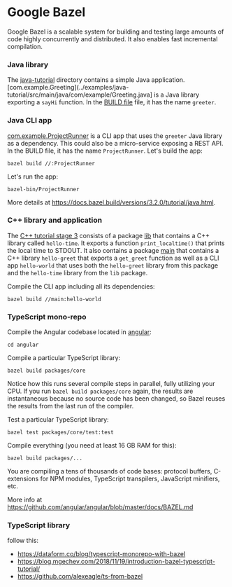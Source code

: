 # Google Bazel

Google Bazel is a scalable system for building and testing large amounts of code
highly concurrently and distributed. It also enables fast incremental
compilation.

### Java library

The [java-tutorial](../examples/java-tutorial) directory contains a simple Java
application.
[com.example.Greeting](../examples/java-tutorial/src/main/java/com/example/Greeting.java]
is a Java library exporting a `sayHi` function. In the
[BUILD file](../examples/java-tutorial/BUILD) file, it has the name `greeter`.

### Java CLI app

[com.example.ProjectRunner](../examples/java-tutorial/src/main/java/com/example/ProjectRunner.java)
is a CLI app that uses the `greeter` Java library as a dependency. This could
also be a micro-service exposing a REST API. In the BUILD file, it has the name
`ProjectRunner`. Let's build the app:

```
bazel build //:ProjectRunner
```

Let's run the app:

```
bazel-bin/ProjectRunner
```

More details at https://docs.bazel.build/versions/3.2.0/tutorial/java.html.

### C++ library and application

The [C++ tutorial stage 3](../examples/cpp-tutorial/stage3) consists of a
package [lib](../examples/cpp-tutorial/stage3/lib/BUILD) that contains a C++
library called `hello-time`. It exports a function `print_localtime()` that
prints the local time to STDOUT. It also contains a package
[main](../examples/cpp-tutorial/stage3/main/BUILD) that contains a C++ library
`hello-greet` that exports a `get_greet` function as well as a CLI app
`hello-world` that uses both the `hello-greet` library from this package and the
`hello-time` library from the `lib` package.

Compile the CLI app including all its dependencies:

```
bazel build //main:hello-world
```

### TypeScript mono-repo

Compile the Angular codebase located in [angular](angular):

```
cd angular
```

Compile a particular TypeScript library:

```
bazel build packages/core
```

Notice how this runs several compile steps in parallel, fully utilizing your
CPU. If you run `bazel build packages/core` again, the results are instantaneous
because no source code has been changed, so Bazel reuses the results from the
last run of the compiler.

Test a particular TypeScript library:

```
bazel test packages/core/test:test
```

Compile everything (you need at least 16 GB RAM for this):

```
bazel build packages/...
```

You are compiling a tens of thousands of code bases: protocol buffers,
C-extensions for NPM modules, TypeScript transpilers, JavaScript minifiers, etc.

More info at https://github.com/angular/angular/blob/master/docs/BAZEL.md

### TypeScript library

follow this:

- https://dataform.co/blog/typescript-monorepo-with-bazel
- https://blog.mgechev.com/2018/11/19/introduction-bazel-typescript-tutorial/
- https://github.com/alexeagle/ts-from-bazel
